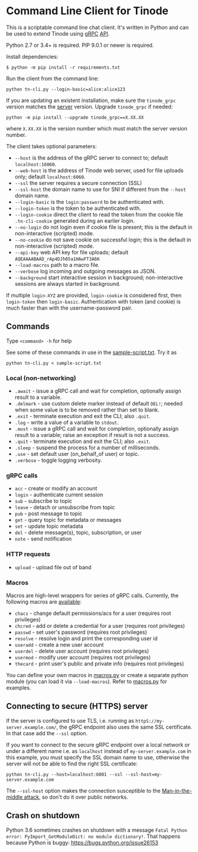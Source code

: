 # Command Line Client for Tinode

This is a scriptable command line chat client. It's written in Python and can be used to extend Tinode using [gRPC](https://grpc.io) [API](../pbx/).

Python 2.7 or 3.4+ is required. PIP 9.0.1 or newer is required.

Install dependencies:
```
$ python -m pip install -r requirements.txt
```

Run the client from the command line:
```
python tn-cli.py --login-basic=alice:alice123
```

If you are updating an existent installation, make sure the `tinode_grpc` version matches the [server](../server/) version. Upgrade `tinode_grpc` if needed:
```
python -m pip install --upgrade tinode_grpc==X.XX.XX
```
where `X.XX.XX` is the version number which must match the server version number.

The client takes optional parameters:

 * `--host` is the address of the gRPC server to connect to; default `localhost:16060`.
 * `--web-host` is the address of Tinode web server, used for file uploads only; default `localhost:6060`.
 * `--ssl` the server requires a secure connection (SSL)
 * `--ssl-host` the domain name to use for SNI if different from the `--host` domain name.
 * `--login-basic` is the `login:password` to be authenticated with.
 * `--login-token` is the token to be authenticated with.
 * `--login-cookie` direct the client to read the token from the cookie file `.tn-cli-cookie` generated during an earlier login.
 * `--no-login` do not login even if cookie file is present; this is the default in non-interactive (scripted) mode.
 * `--no-cookie` do not save cookie on successful login; this is the default in non-interactive (scripted) mode.
 * `--api-key` web API key for file uploads; default `AQEAAAABAAD_rAp4DJh05a1HAwFT3A6K`
 * `--load-macros` path to a macro file.
 * `--verbose` log incoming and outgoing messages as JSON.
 * `--background` start interactive session in background; non-interactive sessions are always started in background.

If multiple `login-XYZ` are provided, `login-cookie` is considered first, then `login-token` then `login-basic`. Authentication with token (and cookie) is much faster than with the username-password pair.

## Commands

Type `<command> -h` for help

See some of these commands in use in the [sample-script.txt](sample-script.txt). Try it as
```
python tn-cli.py < sample-script.txt
```

### Local (non-networking)

* `.await` - issue a gRPC call and wait for completion, optionally assign result to a variable.
* `.delmark` - use custom delete marker instead of default `DEL!`; needed when some value is to be removed rather than set to blank.
* `.exit` - terminate execution and exit the CLI; also `.quit`.
* `.log` - write a value of a variable to `stdout`.
* `.must` - issue a gRPC call and wait for completion, optionally assign result to a variable; raise an exception if result is not a success.
* `.quit` - terminate execution and exit the CLI; also `.exit`.
* `.sleep` - suspend the process for a number of milliseconds.
* `.use` - set default user (on_behalf_of user) or topic.
* `.verbose` - toggle logging verbosity.

### gRPC calls

* `acc` - create  or modify an account
* `login` - authenticate current session
* `sub` - subscribe to topic
* `leave` - detach or unsubscribe from topic
* `pub` - post message to topic
* `get` - query topic for metadata or messages
* `set` - update topic metadata
* `del` - delete message(s), topic, subscription, or user
* `note` - send notification

### HTTP requests

* `upload` - upload file out of band

### Macros

Macros are high-level wrappers for series of gRPC calls. Currently, the following macros are [available](macros.py):

* `chacs` - change default permissions/acs for a user (requires root privileges)
* `chcred` - add or delete a credential for a user (requires root privileges)
* `passwd` - set user's password (requires root privileges)
* `resolve` - resolve login and print the corresponding user id
* `useradd` - create a new user account
* `userdel` - delete user account (requires root privileges)
* `usermod` - modify user account (requires root privileges)
* `thecard` - print user's public and private info (requires root privileges)

You can define your own macros in [macros.py](macros.py) or create a separate python module (you can load it via `--load-macros`).
Refer to [macros.py](macros.py) for examples.

## Connecting to secure (HTTPS) server

If the server is configured to use TLS, i.e. running as `httpS://my-server.example.com/`, the gRPC endpoint also uses the same SSL certificate. In that case add the `--ssl` option.

If you want to connect to the secure gRPC endpoint over a local network or under a different name i.e. as `localhost` instead of  `my-server.example.com` in this example, you must specify the SSL domain name to use, otherwise the server will not be able to find the right SSL certificate:
```
python tn-cli.py --host=localhost:6001 --ssl --ssl-host=my-server.example.com
```
The `--ssl-host` option makes the connection susceptible to the [Man-in-the-middle attack](https://en.wikipedia.org/wiki/Man-in-the-middle_attack), so don't do it over public networks.

## Crash on shutdown

Python 3.6 sometimes crashes on shutdown with a message `Fatal Python error: PyImport_GetModuleDict: no module dictionary!`. That happens because Python is buggy: https://bugs.python.org/issue26153
